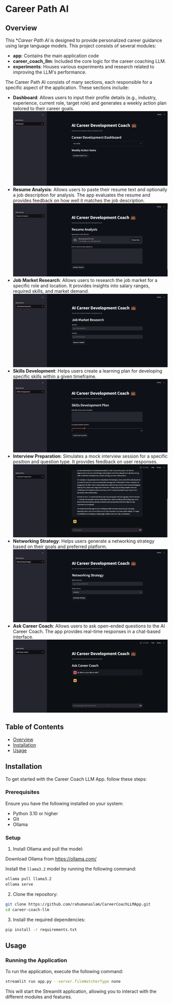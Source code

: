 # Career Path AI

## Overview

This **Career Path AI* is designed to provide personalized career guidance using large language models. This project consists of several modules:

- **app**: Contains the main application code
- **career_coach_llm**: Included the core logic for the career coaching LLM.
- **experiments**: Houses various experiments and research related to improving the LLM's performance.

The Career Path AI consists of many sections, each responsible for a specific aspect of the application. These sections include:

- **Dashboard**: Allows users to input their profile details (e.g., industry, experience, current role, target role) and generates a weekly action plan tailored to their career goals.
![Dashboard-Visual](app_visuals/dashboard.png)
- **Resume Analysis**: Allows users to paste their resume text and optionally a job description for analysis. The app evaluates the resume and provides feedback on how well it matches the job description.
![Resume-Analysis-Visual](app_visuals/resume_analysis.png)
- **Job Market Research**: Allows users to research the job market for a specific role and location. It provides insights into salary ranges, required skills, and market demand.
![Job-Market-Research-Visual](app_visuals/job_market_research.png)
- **Skills Development**: Helps users create a learning plan for developing specific skills within a given timeframe.
![Skills-Development-Visual](app_visuals/skills_development.png)
- **Interview Preparation**: Simulates a mock interview session for a specific position and question type. It provides feedback on user responses.
![Interview-Preparation-Visual](app_visuals/interview_prep.gif)
- **Networking Strategy**: Helps users generate a networking strategy based on their goals and preferred platform.
![Networking-Strategy-Visual](app_visuals/networking_strategy.png)
- **Ask Career Coach**: Allows users to ask open-ended questions to the AI Career Coach. The app provides real-time responses in a chat-based interface.    
![Ask-Career-Coach-Visual](app_visuals/ask_career_coach.gif)

## Table of Contents

- [Overview](#overview)
- [Installation](#installation)
- [Usage](#usage)

## Installation

To get started with the Career Coach LLM App. follow these steps:

### Prerequisites

Ensure you have the following installed on your system:

- Python 3.10 or higher
- Git
- Ollama
  
### Setup

1. Install Ollama and pull the model:

Download Ollama from https://ollama.com/

Install the `llama3.2` model by running the following command:

```bash
ollama pull llama3.2
ollama serve
```

2. Clone the repository:

```bash
git clone https://github.com/rahumanaslam/CareerCoachLLMApp.git
cd career-coach-llm
```

3. Install the required dependencies:

```bash
pip install -r requirements.txt
```

## Usage

### Running the Application

To run the application, execute the following command:

```bash
streamlit run app.py --server.fileWatcherType none
```

This will start the Streamlit application, allowing you to interact with the different modules and features.
